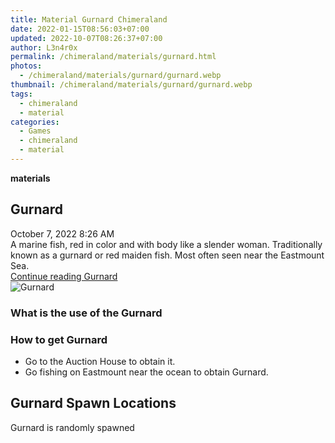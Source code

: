```yaml
---
title: Material Gurnard Chimeraland
date: 2022-01-15T08:56:03+07:00
updated: 2022-10-07T08:26:37+07:00
author: L3n4r0x
permalink: /chimeraland/materials/gurnard.html
photos:
  - /chimeraland/materials/gurnard/gurnard.webp
thumbnail: /chimeraland/materials/gurnard/gurnard.webp
tags:
  - chimeraland
  - material
categories:
  - Games
  - chimeraland
  - material
---
```


<link
  rel="stylesheet"
  href="https://rawcdn.githack.com/dimaslanjaka/Web-Manajemen/870a349/css/bootstrap-5-3-0-alpha3-wrapper.css"
/>
<section id="bootstrap-wrapper">
  <div data-bs-theme="dark">
    <div
      class="row g-0 border rounded overflow-hidden flex-md-row mb-4 shadow-sm position-relative bg-dark text-light"
    >
      <div class="col p-4 d-flex flex-column position-static">
        <strong class="d-inline-block mb-2 text-success">materials</strong>
        <h2 class="mb-0">Gurnard</h2>
        <div class="mb-1 text-muted">October 7, 2022 8:26 AM</div>
        <div class="mb-2 border p-1">
          A marine fish, red in color and with body like a slender woman.
          Traditionally known as a gurnard or red maiden fish. Most often seen
          near the Eastmount Sea.
        </div>
        <a
          href="/chimeraland/materials/gurnard.html"
          class="stretched-link d-none text-primary"
          >Continue reading Gurnard</a
        >
      </div>
      <div class="col-auto d-none d-md-block d-lg-block">
        <img
          src="https://www.webmanajemen.com/chimeraland/materials/gurnard/gurnard.webp"
          alt="Gurnard"
        />
      </div>
    </div>
    <div class="row">
      <div class="col-lg-6 col-12 mb-2">
        <div class="card">
          <div class="card-body">
            <h3 class="card-title">What is the use of the Gurnard</h3>
            <div class="card-text"><ul></ul></div>
          </div>
        </div>
      </div>
      <div class="col-lg-6 col-12 mb-2">
        <div class="card">
          <div class="card-body">
            <h3 class="card-title">How to get Gurnard</h3>
            <div class="card-text">
              <ul>
                <li>Go to the Auction House to obtain it.</li>
                <li>
                  Go fishing on Eastmount near the ocean to obtain Gurnard.
                </li>
              </ul>
            </div>
          </div>
        </div>
      </div>
      <div class="col-12 mb-2">
        <h2>Gurnard Spawn Locations</h2>
        <p>Gurnard is randomly spawned</p>
      </div>
    </div>
  </div>
</section>